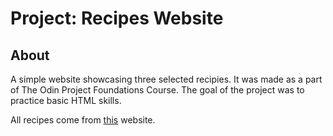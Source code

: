 # Project: Recipes Website

## About
A simple website showcasing three selected recipies.
It was made as a part of The Odin Project Foundations Course. 
The goal of the project was to practice basic HTML skills.

All recipes come from [this](https://www.allrecipes.com/) website.
